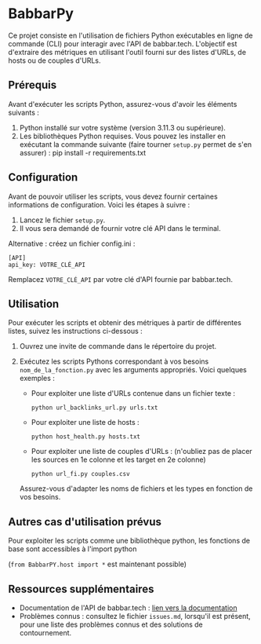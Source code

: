 # BabbarPy

Ce projet consiste en l'utilisation de fichiers Python exécutables en ligne de commande (CLI) pour interagir avec l'API de babbar.tech. L'objectif est d'extraire des métriques en utilisant l'outil fourni sur des listes d'URLs, de hosts ou de couples d'URLs.

## Prérequis

Avant d'exécuter les scripts Python, assurez-vous d'avoir les éléments suivants :

1. Python installé sur votre système (version 3.11.3 ou supérieure).
2. Les bibliothèques Python requises. Vous pouvez les installer en exécutant la commande suivante (faire tourner `setup.py` permet de s'en assurer) :
   pip install -r requirements.txt

## Configuration

Avant de pouvoir utiliser les scripts, vous devez fournir certaines informations de configuration. Voici les étapes à suivre :

1. Lancez le fichier `setup.py`.
2. Il vous sera demandé de fournir votre clé API dans le terminal.

Alternative : créez un fichier config.ini :

```
[API]
api_key: VOTRE_CLÉ_API
```

Remplacez `VOTRE_CLÉ_API` par votre clé d'API fournie par babbar.tech.

## Utilisation

Pour exécuter les scripts et obtenir des métriques à partir de différentes listes, suivez les instructions ci-dessous :

1. Ouvrez une invite de commande dans le répertoire du projet.
2. Exécutez les scripts Pythons correspondant à vos besoins `nom_de_la_fonction.py` avec les arguments appropriés. Voici quelques exemples :

   - Pour exploiter une liste d'URLs contenue dans un fichier texte :
     ```
     python url_backlinks_url.py urls.txt
     ```

   - Pour exploiter une liste de hosts :
     ```
     python host_health.py hosts.txt
     ```

   - Pour exploiter une liste de couples d'URLs : (n'oubliez pas de placer les sources en 1e colonne et les target en 2e colonne)
     ```
     python url_fi.py couples.csv
     ```

   Assurez-vous d'adapter les noms de fichiers et les types en fonction de vos besoins.
   
## Autres cas d'utilisation prévus
   
   Pour exploiter les scripts comme une bibliothèque python, les fonctions de base sont accessibles à l'import python
   
   (`from BabbarPY.host import *` est maintenant possible)

## Ressources supplémentaires

- Documentation de l'API de babbar.tech : [lien vers la documentation](https://www.babbar.tech/doc-api/)
- Problèmes connus : consultez le fichier `issues.md`, lorsqu'il est présent, pour une liste des problèmes connus et des solutions de contournement.
